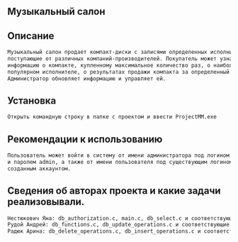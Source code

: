 ## Музыкальный салон
## Описание
```sh
Музыкальный салон продает компакт-диски с записями определенных исполнителей,
поступающие от различных компаний-производителей. Покупатель может узнать
информацию о компакте, купленному максимальное количество раз, о наиболее
популярном исполнителе, о результатах продажи компакта за определенный период.
Администратор обновляет информацию и управляет ей.
```
## Установка
```sh
Открыть командную строку в папке с проектом и ввести ProjectMM.exe
```
## Рекомендации к использованию
```sh
Пользователь может войти в систему от имени администратора под логином adminLogin
и паролем admin, а также от имени пользователя под существующим логином или новым
созданным аккаунтом.
```
## Сведения об авторах проекта и какие задачи реализовывали.
```sh
Нестюкович Яна: db_authorization.c, main.c, db_select.c и соответствующие файлы заголовков
Рудой Андрей: db_functions.c, db_update_operations.c и соответствующие файлы заголовков
Радюк Арина: db_delete_operations.c, db_insert_operations.c и соответствующие файлы заголовков
```



